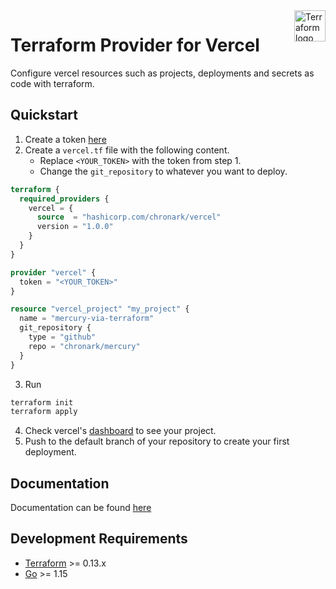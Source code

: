 <a href="https://terraform.io">
    <img src="https://cdn.rawgit.com/hashicorp/terraform-website/master/content/source/assets/images/logo-hashicorp.svg" alt="Terraform logo" title="Terraform" height="50" align="right"></img>
</a>


# Terraform Provider for Vercel

Configure vercel resources such as projects, deployments and secrets as code with terraform.


## Quickstart

1. Create a token [here](https://vercel.com/account/tokens)
2. Create a `vercel.tf` file with the following content. 
    - Replace `<YOUR_TOKEN>` with the token from step 1.
    - Change the `git_repository` to whatever you want to deploy.

```tf
terraform {
  required_providers {
    vercel = {
      source  = "hashicorp.com/chronark/vercel"
      version = "1.0.0"
    }
  }
}

provider "vercel" {
  token = "<YOUR_TOKEN>"
}

resource "vercel_project" "my_project" {
  name = "mercury-via-terraform"
  git_repository {
    type = "github"
    repo = "chronark/mercury"
  }
}
```

3. Run
```sh
terraform init
terraform apply
```


4. Check vercel's [dashboard](https://vercel.com/dashboard) to see your project.
5. Push to the default branch of your repository to create your first deployment.

## Documentation

Documentation can be found [here](https://registry.terraform.io/providers/chronark/vercel/latest/docs)

## Development Requirements

-	[Terraform](https://www.terraform.io/downloads.html) >= 0.13.x
-	[Go](https://golang.org/doc/install) >= 1.15
